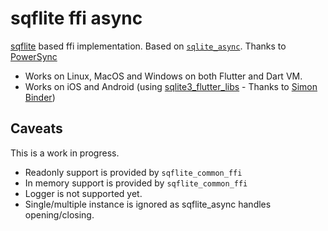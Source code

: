 # sqflite ffi async

[sqflite](https://pub.dev/packages/sqflite) based ffi implementation. Based
on [`sqlite_async`](https://pub.dev/packages/sqlite_async). Thanks to [PowerSync](https://github.com/powersync-ja)

* Works on Linux, MacOS and Windows on both Flutter and Dart VM.
* Works on iOS and Android (using [sqlite3_flutter_libs](https://pub.dev/packages/sqlite3_flutter_libs) - Thanks
  to [Simon Binder](https://github.com/simolus3))

## Caveats

This is a work in progress.
- Readonly support is provided by `sqflite_common_ffi`
- In memory support is provided by `sqflite_common_ffi`
- Logger is not supported yet.
- Single/multiple instance is ignored as sqflite_async handles opening/closing.